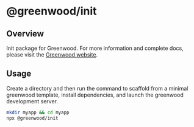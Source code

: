 # @greenwood/init

## Overview
Init package for Greenwood.  For more information and complete docs, please visit the [Greenwood website](https://www.greenwoodjs.io/docs).

## Usage

Create a directory and then run the command to scaffold from a minimal greenwood template, install dependencies, and launch the greenwood development server.

```bash
mkdir myapp && cd myapp
npx @greenwood/init
```